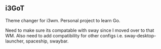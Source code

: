 i3GoT
---

Theme changer for i3wm. Personal project to learn Go.

Need to make sure its compatable with sway since I moved over to that WM.
Also need to add compatibility for other configs i.e. sway-desktop-launcher, spaceship, swaybar.
